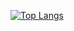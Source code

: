 [![Top Langs](https://github-readme-stats.vercel.app/api/top-langs/kanchalit63)](https://github.com/anuraghazra/github-readme-stats)
